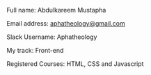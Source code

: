 Full name: Abdulkareem Mustapha 

Email address: aphatheology@gmail.com 

Slack Username: Aphatheology 

My track: Front-end 

Registered Courses: HTML, CSS and Javascript
